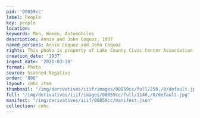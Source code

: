 ```yaml
---
pid: '00859cc'
label: People
key: people
location: 
keywords: Men, Women, Automobiles
description: Annie and John Coquoz, 1937
named_persons: Annie Coquoz and John Coquoz
rights: This photo is property of Lake County Civic Center Association.
creation_date: '1937'
ingest_date: '2021-03-30'
format: Photo
source: Scanned Negative
order: '806'
layout: cmhc_item
thumbnail: "/img/derivatives/iiif/images/00859cc/full/250,/0/default.jpg"
full: "/img/derivatives/iiif/images/00859cc/full/1140,/0/default.jpg"
manifest: "/img/derivatives/iiif/00859cc/manifest.json"
collection: cmhc
---
```

